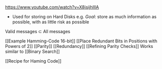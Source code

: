 https://www.youtube.com/watch?v=X8jsijhllIA
- Used for storing on Hard Disks e.g.
_Goal_: store as much information as possible, with as little risk as possible

Valid messages $\subset$ All messages

[[Example Hamming-Code 16-bit]]
[[Place Redundant Bits in Positions with Powers of 2]]
[[Parity]]
[[Redundancy]]
[[Refining Parity Checks]]
Works similar to [[Binary Search]]

[[Recipe for Haming Code]]

